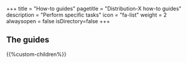 +++
title = "How-to guides"
pagetitle = "Distribution-X how-to guides"
description = "Perform specific tasks"
icon = "fa-list"
weight = 2
alwaysopen = false
isDirectory=false
+++

## The guides

{{%custom-children%}}